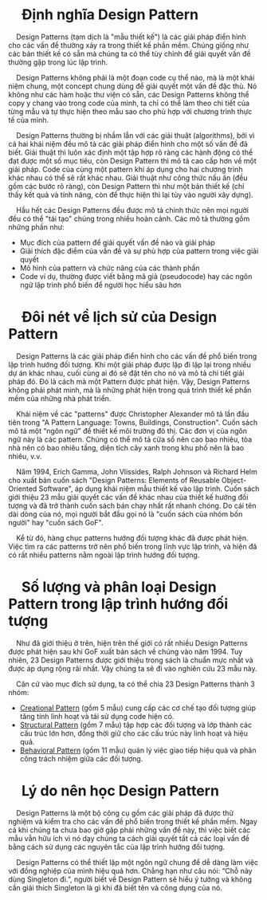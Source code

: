 
# &nbsp;&nbsp;&nbsp;&nbsp;Định nghĩa Design Pattern

&nbsp;&nbsp;&nbsp;&nbsp;Design Patterns (tạm dịch là "mẫu thiết kế") là các giải pháp điển hình cho các vấn đề thường xảy ra trong thiết kế phần mềm. Chúng giống như các bản thiết kế có sẵn mà chúng ta có thể tùy chỉnh để giải quyết vấn đề thường gặp trong lúc lập trình.

&nbsp;&nbsp;&nbsp;&nbsp;Design Patterns không phải là một đoạn code cụ thể nào, mà là một khái niệm chung, một concept chung dùng để giải quyết một vấn đề đặc thù. Nó không như các hàm hoặc thư viện có sẵn, các Design Patterns không thể copy y chang vào trong code của mình, ta chỉ có thể làm theo chi tiết của từng mẫu và tự thực hiện theo mẫu sao cho phù hợp với chương trình thực tế của mình.

&nbsp;&nbsp;&nbsp;&nbsp;Design Patterns thường bị nhầm lẫn với các giải thuật (algorithms), bởi vì cả hai khái niệm đều mô tả các giải pháp điển hình cho một số vấn đề đã biết. Giải thuật thì luôn xác định một tập hợp rõ ràng các hành động có thể đạt được một số mục tiêu, còn Design Pattern thì mô tả cao cấp hơn về một giải pháp. Code của cùng một pattern khi áp dụng cho hai chương trình khác nhau có thể sẽ rất khác nhau. Giải thuật như công thức nấu ăn (đều gồm các bước rõ ràng), còn Design Pattern thì như một bản thiết kế (chỉ thấy kết quả và tính năng, còn để thực hiện thì lại tùy vào người xây dựng).

&nbsp;&nbsp;&nbsp;&nbsp;Hầu hết các Design Patterns đều được mô tả chính thức nên mọi người đều có thể "tái tạo" chúng trong nhiều hoàn cảnh. Các mô tả thường gồm những phần như:
- Mục đích của pattern để giải quyết vấn đề nào và giải pháp
- Giải thích đặc điểm của vấn đề và sự phù hợp của pattern trong việc giải quyết
- Mô hình của pattern và chức năng của các thành phần
- Code ví dụ, thường được viết bằng mã giả (pseudocode) hay các ngôn ngữ lập trình phổ biến để người học hiểu sâu hơn

# &nbsp;&nbsp;&nbsp;&nbsp;Đôi nét về lịch sử của Design Pattern
&nbsp;&nbsp;&nbsp;&nbsp;Design Patterns là các giải pháp điển hình cho các vấn đề phổ biến trong lập trình hướng đối tượng. Khi một giải pháp được lặp đi lặp lại trong nhiều dự án khác nhau, cuối cùng ai đó sẽ đặt tên cho nó và mô tả chi tiết giải pháp đó. Đó là cách mà một Pattern được phát hiện. Vậy, Design Patterns không phải phát minh, mà là những phát hiện trong quá trình thiết kế phần mềm của những nhà phát triển.

&nbsp;&nbsp;&nbsp;&nbsp;Khái niệm về các "patterns" được Christopher Alexander mô tả lần đầu tiên trong "A Pattern Language: Towns, Buildings, Construction". Cuốn sách mô tả một “ngôn ngữ” để thiết kế môi trường đô thị. Các đơn vị của ngôn ngữ này là các pattern. Chúng có thể mô tả cửa sổ nên cao bao nhiêu, tòa nhà nên có bao nhiêu tầng, diện tích cây xanh trong khu phố nên là bao nhiêu, v.v.

&nbsp;&nbsp;&nbsp;&nbsp;Năm 1994, Erich Gamma, John Vlissides, Ralph Johnson và Richard Helm cho xuất bản cuốn sách "Design Patterns: Elements of Reusable Object-Oriented Software", áp dụng khái niệm mẫu thiết kế vào lập trình. Cuốn sách giới thiệu 23 mẫu giải quyết các vấn đề khác nhau của thiết kế hướng đối tượng và đã trở thành cuốn sách bán chạy nhất rất nhanh chóng. Do cái tên dài dòng của nó, mọi người bắt đầu gọi nó là "cuốn sách của nhóm bốn người" hay "cuốn sách GoF".

&nbsp;&nbsp;&nbsp;&nbsp;Kể từ đó, hàng chục patterns hướng đối tượng khác đã được phát hiện. Việc tìm ra các patterns trở nên phổ biến trong lĩnh vực lập trình, và hiện đã có rất nhiều patterns nằm ngoài lập trình hướng đối tượng.

# &nbsp;&nbsp;&nbsp;&nbsp;Số lượng và phân loại Design Pattern trong lập trình hướng đối tượng
&nbsp;&nbsp;&nbsp;&nbsp;Như đã giới thiệu ở trên, hiện trên thế giới có rất nhiều Design Patterns được phát hiện sau khi GoF xuất bản sách về chúng vào năm 1994. Tuy nhiên, 23 Design Patterns được giới thiệu trong sách là chuẩn mực nhất và được áp dụng rộng rãi nhất. Vậy chúng ta sẽ đi vào nghiên cứu 23 mẫu này.

&nbsp;&nbsp;&nbsp;&nbsp;Căn cứ vào mục đích sử dụng, ta có thể chia 23 Design Patterns thành 3 nhóm:
- [Creational Pattern](/Creational-Patterns) (gồm 5 mẫu) cung cấp các cơ chế tạo đối tượng giúp tăng tính linh hoạt và tái sử dụng code hiện có.
- [Structural Pattern](/Structural-Patterns) (gồm 7 mẫu) tập hợp các đối tượng và lớp thành các cấu trúc lớn hơn, đồng thời giữ cho các cấu trúc này linh hoạt và hiệu quả.
- [Behavioral Pattern](/Behavioral-Patterns) (gồm 11 mẫu) quản lý việc giao tiếp hiệu quả và phân công trách nhiệm giữa các đối tượng.

# &nbsp;&nbsp;&nbsp;&nbsp;Lý do nên học Design Pattern
&nbsp;&nbsp;&nbsp;&nbsp;Design Patterns là một bộ công cụ gồm các giải pháp đã được thử nghiệm và kiểm tra cho các vấn đề phổ biến trong thiết kế phần mềm. Ngay cả khi chúng ta chưa bao giờ gặp phải những vấn đề này, thì việc biết các mẫu vẫn hữu ích vì nó dạy chúng ta cách giải quyết tất cả các loại vấn đề bằng cách sử dụng các nguyên tắc của lập trình hướng đối tượng.

&nbsp;&nbsp;&nbsp;&nbsp;Design Patterns có thể thiết lập một ngôn ngữ chung để dễ dàng làm việc với đồng nghiệp của mình hiệu quả hơn. Chẳng hạn như câu nói: “Chỗ này dùng Singleton đi.”, người biết về Design Pattern sẽ hiểu ý tưởng và không cần giải thích Singleton là gì khi đã biết tên và công dụng của nó.
